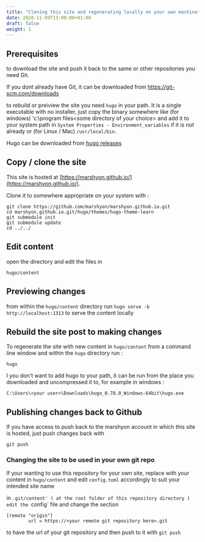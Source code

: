 ```yaml
---
title: "Cloning this site and regenerating locally on your own machine"
date: 2020-11-09T13:00:00+01:00
draft: false
weight: 1
---
```


## Prerequisites

to download the site and push it back to the same or other repositories you need Git. 

If you dont already have Git, it can be downloaded from https://git-scm.com/downloads

to rebuild or preiview the site you need `hugo` in your path. It is a single executable with no installer, just copy the binary somewhere like (for windows) 'c:\program files\<some directory of your choice> and add it to your system path in `System Properties - Environment_variables` if it is not already or (for Linux / Mac) `/usr/local/bin`.

Hugo can be downloaded from [hugo releases](https://github.com/gohugoio/hugo/releases)

## Copy / clone the site

This site is hosted at [https://marshyon.github.io/](https://marshyon.github.io/).

Clone it to somewhere appropriate on your system with :

```
git clone https://github.com/marshyon/marshyon.github.io.git
cd marshyon.github.io.git/hugo/themes/hugo-theme-learn
git submodule init
git submodule update
cd ../../
```

## Edit content

open the directory and edit the files in 

```
hugo/content
```

## Previewing changes 

from within the `hugo/content` directory run `hugo serve -b http://localhost:1313` to serve the content locally 

## Rebuild the site post to making changes

To regenerate the site with new content in `hugo/content` from a command line window and within the `hugo` directory run :

```
hugo
```

I you don't want to add hugo to your path, it can be run from the place you downloaded and uncompressed it to, for example in windows :

```
C:\Users\<your user>\Downloads\hugo_0.78.0_Windows-64bit\hugo.exe
```

## Publishing changes back to Github

If you have access to push back to the marshyon account in which this site is hosted, just push changes back with 

```
git push
```

### Changing the site to be used in your own git repo

If your wanting to use this repository for your own site, replace with your content in `hugo/content` and edit `config.toml` accordingly to suit your intended site name

in `.git/content' ( at the root folder of this repository directory ) edit the `config` file and change the section 

```
[remote "origin"]
        url = https://<your remote git repository here>.git
```

to have the url of your git repository and then push to it with `git push`
